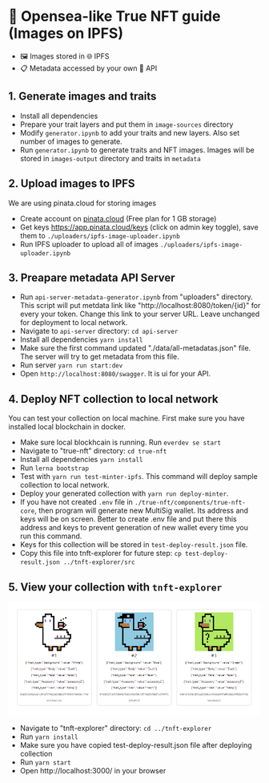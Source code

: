 # 🚀 Opensea-like True NFT guide (Images on IPFS)

- 🖼️ Images stored in 🌐 IPFS 
- 📋 Metadata accessed by your own 📄 API

## 1. Generate images and traits

- Install all dependencies
- Prepare your trait layers and put them in `image-sources` directory
- Modify `generator.ipynb` to add your traits and new layers. Also set number of images to generate.
- Run `generator.ipynb` to generate traits and NFT images. Images will be stored in `images-output` directory and traits in `metadata`

## 2. Upload images to IPFS

We are using pinata.cloud for storing images

- Create account on [pinata.cloud](https://pinata.cloud) (Free plan for 1 GB storage)
- Get keys https://app.pinata.cloud/keys (click on admin key toggle), save them to `./uploaders/ipfs-image-uploader.ipynb`
- Run IPFS uploader to upload all of images `./uploaders/ipfs-image-uploader.ipynb`

## 3. Preapare metadata API Server

- Run `api-server-metadata-generator.ipynb` from "uploaders" directory. This script will put metdata link like "http://localhost:8080/token/{id}" for every your token. Change this link to your server URL. Leave unchanged for deployment to local network.
- Navigate to `api-server` directory: `cd api-server`
- Install all dependencies `yarn install`
- Make sure the first command updated "./data/all-metadatas.json" file. The server will try to get metadata from this file.
- Run server `yarn run start:dev`
- Open `http://localhost:8080/swagger`. It is ui for your API.

## 4. Deploy NFT collection to local network

You can test your collection on local machine. First make sure you have installed local blockchain in docker.

- Make sure local blockhcain is running. Run `everdev se start`
- Navigate to "true-nft" directory: `cd true-nft`
- Install all dependencies  `yarn install`
- Run `lerna bootstrap`
- Test with `yarn run test-minter-ipfs`. This command will deploy sample collection to local network. 
- Deploy your generated collection with `yarn run deploy-minter`.
- If you have not created `.env` file in `./true-nft/components/true-nft-core`, then program will generate new MultiSig wallet. Its address and keys will be on screen. Better to create .env file and put there this address and keys to prevent generation of new wallet every time you run this command.
- Keys for this collection will be stored in `test-deploy-result.json` file.
- Copy this file into tnft-explorer for future step: `cp test-deploy-result.json ../tnft-explorer/src`

## 5. View your collection with `tnft-explorer`

![ducks](images/tnft-explorer-ducks.png)

- Navigate to "tnft-explorer" directory: `cd ../tnft-explorer`
- Run `yarn install`
- Make sure you have copied test-deploy-result.json file after deploying collection
- Run `yarn start` 
- Open http://localhost:3000/ in your browser  